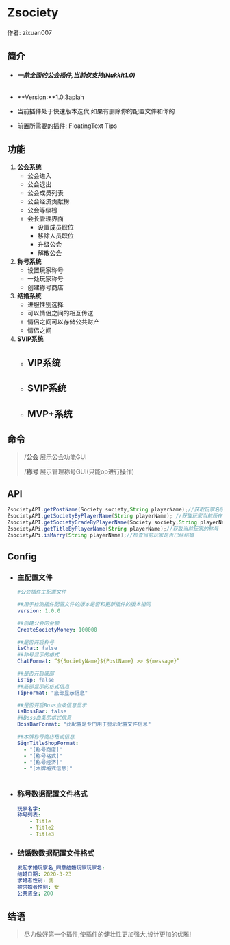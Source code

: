 # Zsociety

作者: zixuan007



## 简介

- ###### **一款全面的公会插件,当前仅支持(Nukkit1.0)**

- **Version:**1.0.3aplah

- 当前插件处于快速版本迭代,如果有删除你的配置文件和你的

- 前置所需要的插件: FloatingText Tips



## 功能

1. **公会系统**
   - 公会进入
   - 公会退出
   - 公会成员列表
   - 公会经济贡献榜
   - 公会等级榜
   - 会长管理界面
     - 设置成员职位
     - 移除人员职位
     - 升级公会
     - 解散公会
2. **称号系统**
   - 设置玩家称号
   - 一处玩家称号
   - 创建称号商店
3. **结婚系统**
   - 进服性别选择
   - 可以情侣之间的相互传送
   - 情侣之间可以存储公共财产
   - 情侣之间
4. **SVIP系统**
   - VIP系统
     - 
   - SVIP系统
     - 
   - MVP+系统
     - 

## 命令

> /**公会** 展示公会功能GUI
>
> /**称号** 展示管理称号GUI(只能op进行操作)
>



## API
```java
ZsocietyAPI.getPostName(Society society,String playerName);//获取玩家名字
ZsocietyAPI.getSocietyByPlayerName(String playerName); //获取玩家当前所在的公会
ZsocietyAPI.getSocietyGradeByPlayerName(Society society,String playerName);//获取玩家当前加入公会的等级
ZsocietyAPi.getTitleByPlayerName(String playerName);//获取当前玩家的称号
ZsocietyAPi.isMarry(String playerName);//检查当前玩家是否已经结婚
```



## Config

- ### 主配置文件

  ```yml
  #公会插件主配置文件
  
  ##用于检测插件配置文件的版本是否和更新插件的版本相同
  version: 1.0.0
  
  ##创建公会的金额
  CreateSocietyMoney: 100000
  
  ##是否开启称号
  isChat: false
  ##称号显示的格式
  ChatFormat: “${SocietyName}${PostName} >> ${message}”
  
  ##是否开启底部
  isTip: false
  ##底部显示的格式信息
  TipFormat: "底部显示信息"
  
  ##是否开启Boss血条信息显示
  isBossBar: false
  ##Boss血条的格式信息
  BossBarFormat: "此配置是专门用于显示配置文件信息"
  
  ##木牌称号商店格式信息
  SignTitleShopFormat:
  	- "[称号商店]"
  	- "[称号格式]"
  	- "[称号经济]"
  	- "[木牌格式信息]"
  	
  ```

- ### 称号数据配置文件格式

  ```yml
  玩家名字:
  称号列表:
      - Title
      - Title2
      - Title3
  
  ```

- ### 结婚数数据配置文件格式

  ```yml
  发起求婚玩家名_同意结婚玩家玩家名:
  结婚日期: 2020-3-23
  求婚者性别: 男
  被求婚者性别: 女
  公共资金: 200
  ```




## 结语

> 尽力做好第一个插件,使插件的健壮性更加强大,设计更加的优雅!


